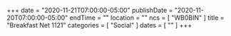 +++
date = "2020-11-21T07:00:00-05:00"
publishDate = "2020-11-20T07:00:00-05:00"
endTime = ""
location = ""
ncs = [ "WB0BIN" ]
title = "Breakfast Net 1121"
categories = [ "Social" ]
dates = [ "" ]
+++
